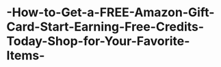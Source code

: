 # -How-to-Get-a-FREE-Amazon-Gift-Card-Start-Earning-Free-Credits-Today-Shop-for-Your-Favorite-Items-